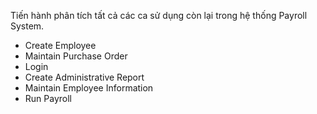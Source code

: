 Tiến hành phân tích tất cả các ca sử dụng còn lại trong hệ thống Payroll System.
- Create Employee
- Maintain Purchase Order
- Login
- Create Administrative Report
- Maintain Employee Information
- Run Payroll
